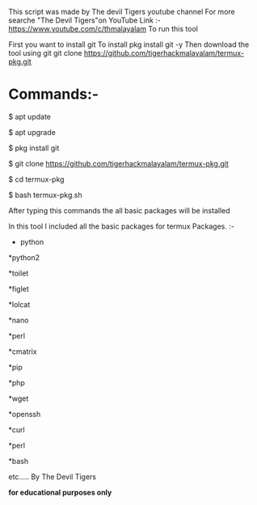 This script was made by The devil Tigers youtube channel
For more searche "The Devil Tigers"on YouTube
Link :- https://www.youtube.com/c/thmalayalam
To run this tool 

First you want to install git 
To install 
pkg install git -y
Then download the tool using git 
git clone https://github.com/tigerhackmalayalam/termux-pkg.git

<h1>Commands:-</h1>
$ apt update


$ apt upgrade


$ pkg install git 


$ git clone https://github.com/tigerhackmalayalam/termux-pkg.git


$ cd termux-pkg


$ bash termux-pkg.sh





After typing this commands the all basic packages will be installed







In this tool I included all the basic packages for termux
Packages. :- 
* python


*python2


*toilet


*figlet


*lolcat


*nano


*perl


*cmatrix


*pip


*php


*wget


*openssh



*curl


*perl


*bash


   etc.....
By The Devil Tigers

******for educational purposes only******
